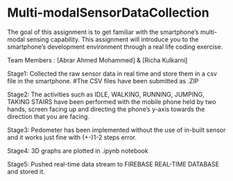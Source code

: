 # Multi-modalSensorDataCollection
The goal of this assignment is to get familiar with the smartphone’s multi-modal sensing capability. This assignment will introduce you to the smartphone’s development environment through a real life coding exercise.

Team Members : [Abrar Ahmed Mohammed] & [Richa Kulkarni]

Stage1: Collected the raw sensor data in real time and store them in a csv file in the smartphone. #The CSV files have been submitted as .ZIP

Stage2: The activities such as IDLE, WALKING, RUNNING, JUMPING, TAKING STAIRS have been performed with the mobile phone held by two hands, screen facing up and directing the phone’s y-axis towards the direction that you are facing.

Stage3: Pedometer has been implemented without the use of in-built sensor and it works just fine with (+-)1-2 steps error.

Stage4: 3D graphs are plotted in .ipynb notebook

Stage5: Pushed real-time data stream to FIREBASE REAL-TIME DATABASE and stored it.

